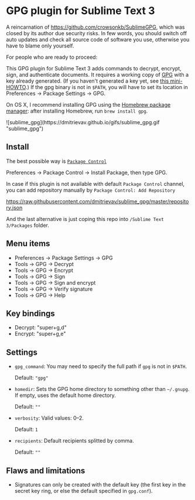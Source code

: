 GPG plugin for Sublime Text 3
=============================

A reincarnation of https://github.com/crowsonkb/SublimeGPG, which was closed by its author due security risks. In few words, you should switch off auto updates and check all source code of software you use, otherwise you have to blame only yourself.

For people who are ready to proceed:

This GPG plugin for Sublime Text 3 adds commands to decrypt, encrypt, sign, and authenticate documents. It requires a working copy of [GPG](http://www.gnupg.org/) with a key already generated. (If you haven't generated a key yet, see [this mini-HOWTO](http://www.dewinter.com/gnupg_howto/english/GPGMiniHowto-3.html#ss3.1).) If the gpg binary is not in `$PATH`, you will have to set its location in Preferences → Package Settings → GPG.

On OS X, I recommend installing GPG using the [Homebrew package manager](http://brew.sh/): after installing Homebrew, run `brew install gpg`.

<blockquote class="imgur-embed-pub" lang="en" data-id="a/ZTX0S"><a href="//imgur.com/ZTX0S"></a></blockquote><script async src="//s.imgur.com/min/embed.js" charset="utf-8"></script>
![sublime_gpg](https://dmitrievav.github.io/gifs/sublime_gpg.gif "sublime_gpg")

Install
-------

The best possible way is [`Package Control`](https://packagecontrol.io/installation)

Preferences → Package Control → Install Package, then type GPG.

In case if this plugin is not available with default `Package Control` channel, you can add repository manually by `Package Control: Add Repository`

https://raw.githubusercontent.com/dmitrievav/sublime_gpg/master/repository.json

And the last alternative is just coping this repo into `/Sublime Text 3/Packages` folder.

Menu items
----------

- Preferences → Package Settings → GPG
- Tools → GPG → Decrypt
- Tools → GPG → Encrypt
- Tools → GPG → Sign
- Tools → GPG → Sign and encrypt
- Tools → GPG → Verify signature
- Tools → GPG → Help

Key bindings
----------

- Decrypt: "super+g,d"
- Encrypt: "super+g,e"

Settings
--------

- `gpg_command`: You may need to specify the full path if `gpg` is not in `$PATH`.

    Default: `"gpg"`

- `homedir`: Sets the GPG home directory to something other than `~/.gnupg`. If empty, uses the default home directory.

    Default: `""`

- `verbosity`: Valid values: 0–2.

    Default: `1`

- `recipients`: Default recipients splitted by comma.

    Default: `""`

Flaws and limitations
---------------------

- Signatures can only be created with the default key (the first key in the secret key ring, or else the default specified in `gpg.conf`).